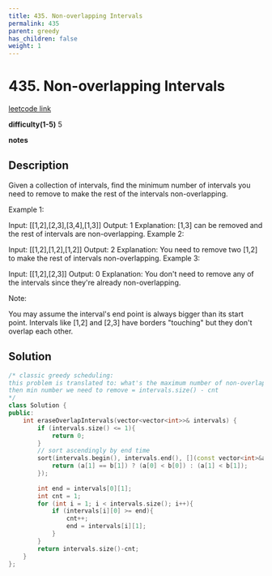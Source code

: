 ```yaml
---
title: 435. Non-overlapping Intervals
permalink: 435
parent: greedy
has_children: false
weight: 1
---
```

# 435. Non-overlapping Intervals
[leetcode link](https://leetcode.com/problems/non-overlapping-intervals/)

**difficulty(1-5)** 
5

**notes**   


## Description
Given a collection of intervals, find the minimum number of intervals you need to remove to make the rest of the intervals non-overlapping.

 

Example 1:

Input: [[1,2],[2,3],[3,4],[1,3]]
Output: 1
Explanation: [1,3] can be removed and the rest of intervals are non-overlapping.
Example 2:

Input: [[1,2],[1,2],[1,2]]
Output: 2
Explanation: You need to remove two [1,2] to make the rest of intervals non-overlapping.
Example 3:

Input: [[1,2],[2,3]]
Output: 0
Explanation: You don't need to remove any of the intervals since they're already non-overlapping.
 

Note:

You may assume the interval's end point is always bigger than its start point.
Intervals like [1,2] and [2,3] have borders "touching" but they don't overlap each other.

## Solution
```c++
/* classic greedy scheduling:
this problem is translated to: what's the maximum number of non-overlapping intervals?
then min number we need to remove = intervals.size() - cnt
*/
class Solution {
public:
    int eraseOverlapIntervals(vector<vector<int>>& intervals) {
        if (intervals.size() <= 1){
            return 0;
        }
        // sort ascendingly by end time
        sort(intervals.begin(), intervals.end(), [](const vector<int>&a, const vector<int>&b){
            return (a[1] == b[1]) ? (a[0] < b[0]) : (a[1] < b[1]);
        });
        
        int end = intervals[0][1];
        int cnt = 1;
        for (int i = 1; i < intervals.size(); i++){
            if (intervals[i][0] >= end){
                cnt++;
                end = intervals[i][1];
            }
        }
        return intervals.size()-cnt;            
    }
};
```
<!-- 
Default label
{: .label }

Blue label
{: .label .label-blue }

Stable
{: .label .label-green }

New release
{: .label .label-purple }

Coming soon
{: .label .label-yellow }

Deprecated
{: .label .label-red } -->
